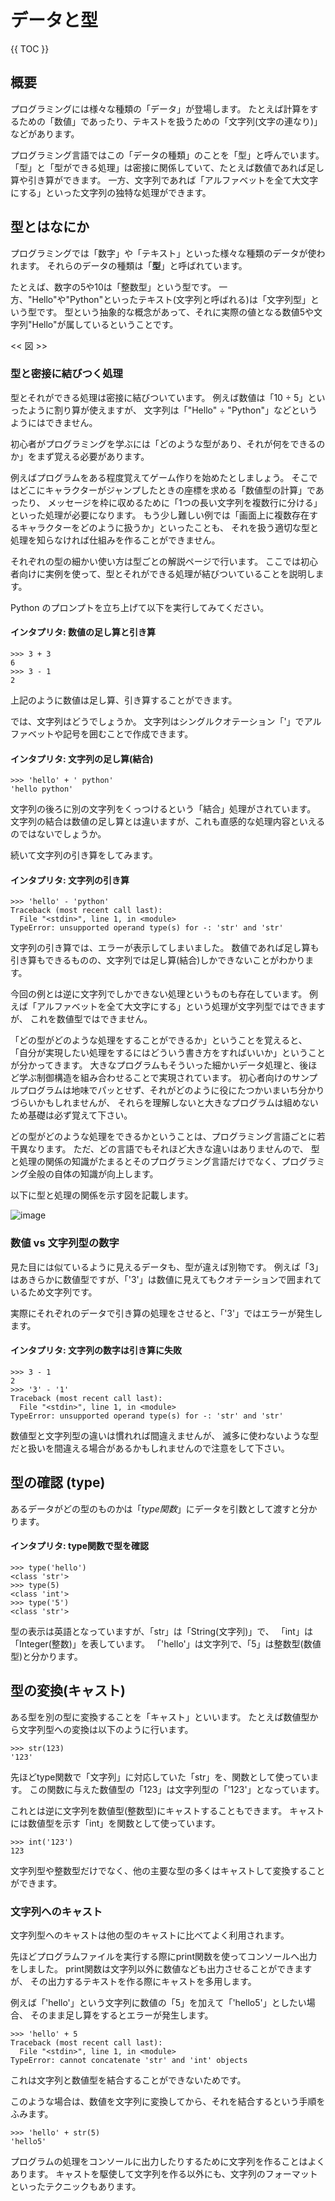 # データと型

{{ TOC }}

## 概要

プログラミングには様々な種類の「データ」が登場します。
たとえば計算をするための「数値」であったり、テキストを扱うための「文字列(文字の連なり)」などがあります。

プログラミング言語ではこの「データの種類」のことを「型」と呼んでいます。
「型」と「型ができる処理」は密接に関係していて、たとえば数値であれば足し算や引き算ができます。
一方、文字列であれば「アルファベットを全て大文字にする」といった文字列の独特な処理ができます。

## 型とはなにか

プログラミングでは「数字」や「テキスト」といった様々な種類のデータが使われます。
それらのデータの種類は「**型**」と呼ばれています。

たとえば、数字の5や10は「整数型」という型です。
一方、"Hello"や"Python"といったテキスト(文字列と呼ばれる)は「文字列型」という型です。
型という抽象的な概念があって、それに実際の値となる数値5や文字列"Hello"が属しているということです。

<< 図 >>


### 型と密接に結びつく処理

型とそれができる処理は密接に結びついています。
例えば数値は「10 ÷ 5」といったように割り算が使えますが、
文字列は「"Hello" ÷ "Python"」などというようにはできません。

初心者がプログラミングを学ぶには「どのような型があり、それが何をできるのか」をまず覚える必要があります。

例えばプログラムをある程度覚えてゲーム作りを始めたとしましょう。
そこではどこにキャラクターがジャンプしたときの座標を求める「数値型の計算」であったり、
メッセージを枠に収めるために「1つの長い文字列を複数行に分ける」といった処理が必要になります。
もう少し難しい例では「画面上に複数存在するキャラクターをどのように扱うか」といったことも、
それを扱う適切な型と処理を知らなければ仕組みを作ることができません。

それぞれの型の細かい使い方は型ごとの解説ページで行います。
ここでは初心者向けに実例を使って、型とそれができる処理が結びついていることを説明します。

Python のプロンプトを立ち上げて以下を実行してみてください。

#### インタプリタ: 数値の足し算と引き算

```text
>>> 3 + 3
6
>>> 3 - 1
2
```

上記のように数値は足し算、引き算することができます。

では、文字列はどうでしょうか。
文字列はシングルクオテーション「'」でアルファベットや記号を囲むことで作成できます。

#### インタプリタ: 文字列の足し算(結合)

```text
>>> 'hello' + ' python'
'hello python'
```

文字列の後ろに別の文字列をくっつけるという「結合」処理がされています。
文字列の結合は数値の足し算とは違いますが、これも直感的な処理内容といえるのではないでしょうか。

続いて文字列の引き算をしてみます。

#### インタプリタ: 文字列の引き算

```text
>>> 'hello' - 'python'
Traceback (most recent call last):
  File "<stdin>", line 1, in <module>
TypeError: unsupported operand type(s) for -: 'str' and 'str'
```

文字列の引き算では、エラーが表示してしまいました。
数値であれば足し算も引き算もできるものの、文字列では足し算(結合)しかできないことがわかります。

今回の例とは逆に文字列でしかできない処理というものも存在しています。
例えば「アルファベットを全て大文字にする」という処理が文字列型ではできますが、
これを数値型ではできません。

「どの型がどのような処理をすることができるか」ということを覚えると、
「自分が実現したい処理をするにはどういう書き方をすればいいか」ということが分かってきます。
大きなプログラムもそういった細かいデータ処理と、後ほど学ぶ制御構造を組み合わせることで実現されています。
初心者向けのサンプルプログラムは地味でパッとせず、それがどのように役にたつかいまいち分かりづらいかもしれませんが、
それらを理解しないと大きなプログラムは組めないため基礎は必ず覚えて下さい。

どの型がどのような処理をできるかということは、プログラミング言語ごとに若干異なります。
ただ、どの言語でもそれほど大きな違いはありませんので、
型と処理の関係の知識がたまるとそのプログラミング言語だけでなく、プログラミング全般の自体の知識が向上します。

以下に型と処理の関係を示す図を記載します。

![image](./0030_image/01.jpg)

### 数値 vs 文字列型の数字

見た目には似ているように見えるデータも、型が違えば別物です。
例えば「3」はあきらかに数値型ですが、「'3'」は数値に見えてもクオテーションで囲まれているため文字列です。

実際にそれぞれのデータで引き算の処理をさせると、「'3'」ではエラーが発生します。

#### インタプリタ: 文字列の数字は引き算に失敗

```text
>>> 3 - 1
2
>>> '3' - '1'
Traceback (most recent call last):
  File "<stdin>", line 1, in <module>
TypeError: unsupported operand type(s) for -: 'str' and 'str'
```

数値型と文字列型の違いは慣れれば間違えませんが、
滅多に使わないような型だと扱いを間違える場合があるかもしれませんので注意をして下さい。

## 型の確認 (type)

あるデータがどの型のものかは「*type関数*」にデータを引数として渡すと分かります。

#### インタプリタ: type関数で型を確認
```
>>> type('hello')
<class 'str'>
>>> type(5)
<class 'int'>
>>> type('5')
<class 'str'>
```

型の表示は英語となっていますが、「str」は「String(文字列)」で、
「int」は「Integer(整数)」を表しています。
「'hello'」は文字列で、「5」は整数型(数値型)と分かります。

## 型の変換(キャスト)

ある型を別の型に変換することを「キャスト」といいます。
たとえば数値型から文字列型への変換は以下のように行います。

```
>>> str(123)
'123'
```

先ほどtype関数で「文字列」に対応していた「str」を、関数として使っています。
この関数に与えた数値型の「123」は文字列型の「'123'」となっています。

これとは逆に文字列を数値型(整数型)にキャストすることもできます。
キャストには数値型を示す「int」を関数として使っています。

```
>>> int('123')
123
```

文字列型や整数型だけでなく、他の主要な型の多くはキャストして変換することができます。

### 文字列へのキャスト

文字列型へのキャストは他の型のキャストに比べてよく利用されます。

先ほどプログラムファイルを実行する際にprint関数を使ってコンソールへ出力をしました。
print関数は文字列以外に数値なども出力させることができますが、
その出力するテキストを作る際にキャストを多用します。

例えば「'hello'」という文字列に数値の「5」を加えて「'hello5'」としたい場合、
そのまま足し算をするとエラーが発生します。

```
>>> 'hello' + 5
Traceback (most recent call last):
  File "<stdin>", line 1, in <module>
TypeError: cannot concatenate 'str' and 'int' objects
```

これは文字列と数値型を結合することができないためです。

このような場合は、数値を文字列に変換してから、それを結合するという手順をふみます。

```
>>> 'hello' + str(5)
'hello5'
```

プログラムの処理をコンソールに出力したりするために文字列を作ることはよくあります。
キャストを駆使して文字列を作る以外にも、文字列のフォーマットといったテクニックもあります。
